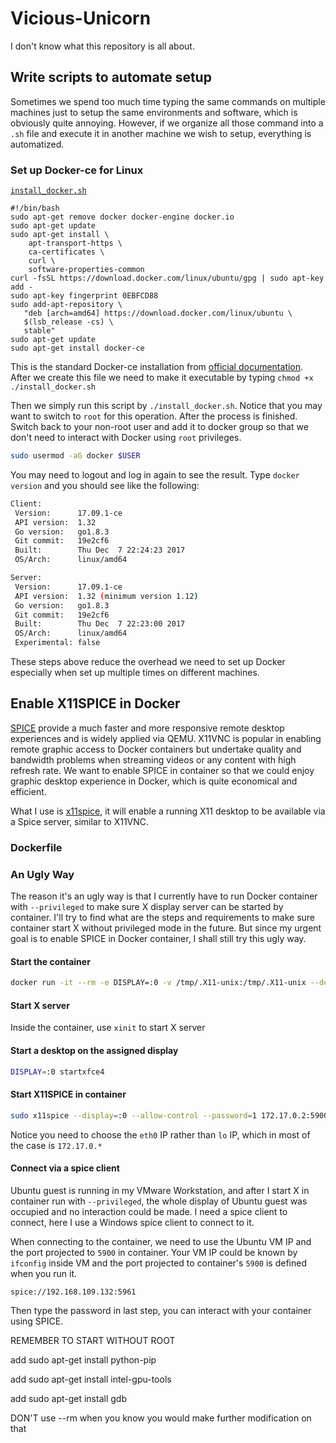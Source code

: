# Vicious-Unicorn
I don't know what this repository is all about.



## Write scripts to automate setup

Sometimes we spend too much time typing the same commands on multiple machines just to setup the same environments and software, which is obviously quite annoying. However, if we organize all those command into a `.sh` file and execute it in another machine we wish to setup, everything is automatized. 

### Set up Docker-ce for Linux

[`install_docker.sh`](https://github.com/Freegle1643/Vicious-Unicorn/blob/master/install_docker.sh)

```shell
#!/bin/bash
sudo apt-get remove docker docker-engine docker.io
sudo apt-get update
sudo apt-get install \
    apt-transport-https \
    ca-certificates \
    curl \
    software-properties-common
curl -fsSL https://download.docker.com/linux/ubuntu/gpg | sudo apt-key add -
sudo apt-key fingerprint 0EBFCD88
sudo add-apt-repository \
   "deb [arch=amd64] https://download.docker.com/linux/ubuntu \
   $(lsb_release -cs) \
   stable"
sudo apt-get update
sudo apt-get install docker-ce
```

This is the standard Docker-ce installation from [official documentation](https://docs.docker.com/engine/installation/linux/docker-ce/ubuntu/#install-docker-ce-1). After we create this file we need to make it executable by typing `chmod +x ./install_docker.sh` 

Then we simply run this script by `./install_docker.sh`. Notice that you may want to switch to `root` for this operation. After the process is finished. Switch back to your non-root user and add it to docker group so that we don't need to interact with Docker using `root` privileges.

```bash
sudo usermod -aG docker $USER
```

You may need to logout and log in again to see the result. Type `docker version` and you should see like the following:

```bash
Client:
 Version:      17.09.1-ce
 API version:  1.32
 Go version:   go1.8.3
 Git commit:   19e2cf6
 Built:        Thu Dec  7 22:24:23 2017
 OS/Arch:      linux/amd64

Server:
 Version:      17.09.1-ce
 API version:  1.32 (minimum version 1.12)
 Go version:   go1.8.3
 Git commit:   19e2cf6
 Built:        Thu Dec  7 22:23:00 2017
 OS/Arch:      linux/amd64
 Experimental: false
```

These steps above reduce the overhead we need to set up Docker especially when set up multiple times on different machines.



## Enable X11SPICE in Docker

[SPICE](https://www.spice-space.org/) provide a much faster and more responsive remote desktop experiences and is widely applied via QEMU. X11VNC is popular in enabling remote graphic access to Docker containers but undertake quality and bandwidth problems when streaming videos or any content with high refresh rate. We want to enable SPICE in container so that we could enjoy graphic desktop experience in Docker, which is quite economical and efficient.

What I use is [x11spice](https://gitlab.com/spice/x11spice), it will enable a running X11 desktop to be available via a Spice server, similar to X11VNC.

### Dockerfile



### An Ugly Way

The reason it's an ugly way is that I currently have to run Docker container with `--privileged` to make sure X display server can be started by container. I'll try to find what are the steps and requirements to make sure container start X without privileged mode in the future. But since my urgent goal is to enable SPICE in Docker container, I shall still try this ugly way. 

#### Start the container

```bash
docker run -it --rm -e DISPLAY=:0 -v /tmp/.X11-unix:/tmp/.X11-unix --device /dev/snd --privileged --device=/dev/dri:/dev/dri -p 5961:5900 -p 5971:5901 freegle/ubuntu-16.04-x11spice-xfce4-vlc-2:setup.j.4
```

#### Start X server

Inside the container, use `xinit` to start X server

#### Start a desktop on the assigned display 

```bash
DISPLAY=:0 startxfce4
```

#### Start X11SPICE in container

```bash
sudo x11spice --display=:0 --allow-control --password=1 172.17.0.2:5900
```

Notice you need to choose the `eth0` IP rather than `lo` IP, which in most of the case is `172.17.0.*`

#### Connect via a spice client

Ubuntu guest is running in my VMware Workstation, and after I start X in container run with `--privileged`, the whole display of Ubuntu guest was occupied and no interaction could be made. I need a spice client to connect, here I use a Windows spice client to connect to it. 

When connecting to the container, we need to use the Ubuntu VM IP and the port projected to `5900` in container. Your VM IP could be known by `ifconfig` inside VM and the port projected to container's `5900` is defined when you run it.

```
spice://192.168.109.132:5961
```

Then type the password in last step, you can interact with your container using SPICE.





REMEMBER TO START WITHOUT ROOT

add sudo apt-get install python-pip

add sudo apt-get install intel-gpu-tools

add sudo apt-get install gdb

DON'T use --rm when you know you would make further modification on that
